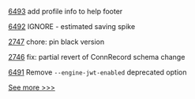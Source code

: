 
[6493](https://github.com/hyperledger/besu/pull/6493) add profile info to help footer

[6492](https://github.com/hyperledger/besu/pull/6492) IGNORE - estimated saving spike

[2747](https://github.com/hyperledger/aries-cloudagent-python/pull/2747) chore: pin black version

[2746](https://github.com/hyperledger/aries-cloudagent-python/pull/2746) fix: partial revert of ConnRecord schema change

[6491](https://github.com/hyperledger/besu/pull/6491) Remove `--engine-jwt-enabled` deprecated option


[See more >>>](https://start-here.hyperledger.org/pull-requests)
